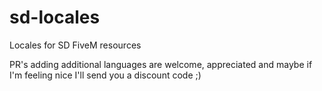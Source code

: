 # sd-locales

Locales for SD FiveM resources

PR's adding additional languages are welcome, appreciated and maybe if I'm feeling nice I'll send you a discount code ;)
